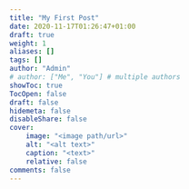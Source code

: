 ```yaml
---
title: "My First Post"
date: 2020-11-17T01:26:47+01:00
draft: true
weight: 1
aliases: []
tags: []
author: "Admin"
# author: ["Me", "You"] # multiple authors
showToc: true
TocOpen: false
draft: false
hidemeta: false
disableShare: false
cover:
    image: "<image path/url>"
    alt: "<alt text>"
    caption: "<text>"
    relative: false
comments: false
---
```


